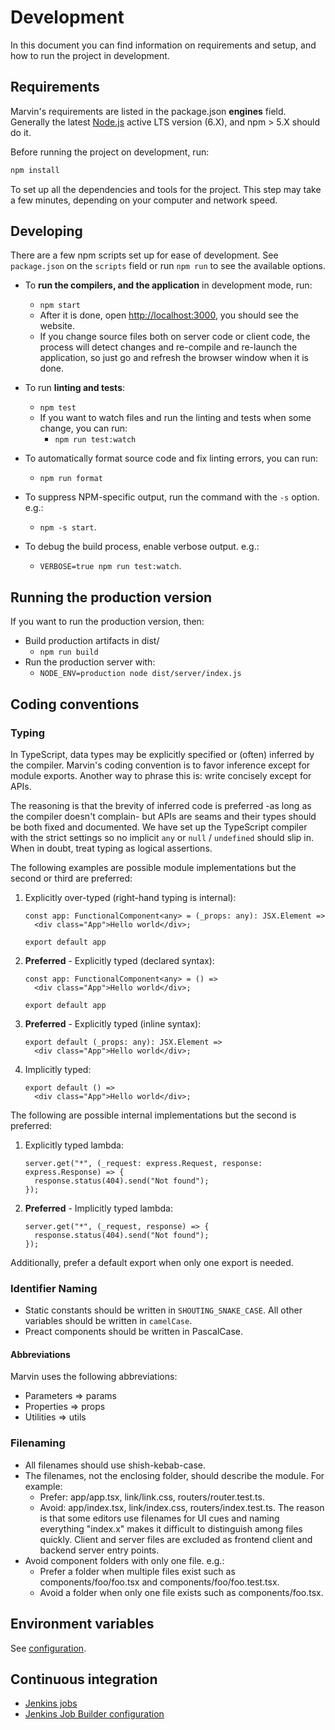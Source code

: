 # Development

In this document you can find information on requirements and setup, and how to
run the project in development.

## Requirements

Marvin's requirements are listed in the package.json **engines** field.
Generally the latest [Node.js] active LTS version (6.X), and npm > 5.X should do
it.

Before running the project on development, run:

```sh
npm install
```

To set up all the dependencies and tools for the project. This step may take
a few minutes, depending on your computer and network speed.

[Node.js]: https://nodejs.org/

## Developing

There are a few npm scripts set up for ease of development. See `package.json`
on the `scripts` field or run `npm run` to see the available options.

* To **run the compilers, and the application** in development mode, run:
  * `npm start`
  * After it is done, open <http://localhost:3000>, you should see the website.
  * If you change source files both on server code or client code, the process
    will detect changes and re-compile and re-launch the application, so just
    go and refresh the browser window when it is done.

* To run **linting and tests**:
  * `npm test`
  * If you want to watch files and run the linting and tests when some change,
    you can run:
    * `npm run test:watch`

* To automatically format source code and fix linting errors, you can run:
  * `npm run format`

* To suppress NPM-specific output, run the command with the `-s` option. e.g.:
  * `npm -s start`.

* To debug the build process, enable verbose output. e.g.:
  * `VERBOSE=true npm run test:watch`.

## Running the production version

If you want to run the production version, then:

* Build production artifacts in dist/
  * `npm run build`
* Run the production server with:
  * `NODE_ENV=production node dist/server/index.js`

## Coding conventions

### Typing

In TypeScript, data types may be explicitly specified or (often) inferred by the
compiler. Marvin's coding convention is to favor inference except for module
exports. Another way to phrase this is: write concisely except for APIs.

The reasoning is that the brevity of inferred code is preferred -as long as
the compiler doesn't complain- but APIs are seams and their types should be
both fixed and documented. We have set up the TypeScript compiler with the
strict settings so no implicit `any` or `null` / `undefined` should slip in.
When in doubt, treat typing as logical assertions.

The following examples are possible module implementations but the second or
third are preferred:

1. Explicitly over-typed (right-hand typing is internal):
    ```tsx
    const app: FunctionalComponent<any> = (_props: any): JSX.Element =>
      <div class="App">Hello world</div>;

    export default app
    ```

2. **Preferred** - Explicitly typed (declared syntax):
    ```tsx
    const app: FunctionalComponent<any> = () =>
      <div class="App">Hello world</div>;

    export default app
    ```

3. **Preferred** - Explicitly typed (inline syntax):
    ```tsx
    export default (_props: any): JSX.Element =>
      <div class="App">Hello world</div>;
    ```

4. Implicitly typed:
    ```tsx
    export default () =>
      <div class="App">Hello world</div>;
    ```

The following are possible internal implementations but the second is preferred:

1. Explicitly typed lambda:
    ```tsx
    server.get("*", (_request: express.Request, response: express.Response) => {
      response.status(404).send("Not found");
    });
    ```

2. **Preferred** - Implicitly typed lambda:
    ```tsx
    server.get("*", (_request, response) => {
      response.status(404).send("Not found");
    });
    ```

Additionally, prefer a default export when only one export is needed.

### Identifier Naming

- Static constants should be written in `SHOUTING_SNAKE_CASE`. All other
  variables should be written in `camelCase`.
- Preact components should be written in PascalCase.

#### Abbreviations

Marvin uses the following abbreviations:

- Parameters => params
- Properties => props
- Utilities => utils

### Filenaming

- All filenames should use shish-kebab-case.
- The filenames, not the enclosing folder, should describe the module. For
  example:
  - Prefer: app/app.tsx, link/link.css, routers/router.test.ts.
  - Avoid: app/index.tsx, link/index.css, routers/index.test.ts.
  The reason is that some editors use filenames for UI cues and naming
  everything "index.x" makes it difficult to distinguish among files quickly.
  Client and server files are excluded as frontend client and backend server
  entry points.
- Avoid component folders with only one file. e.g.:
  - Prefer a folder when multiple files exist such as components/foo/foo.tsx and
    components/foo/foo.test.tsx.
  - Avoid a folder when only one file exists such as components/foo.tsx.

## Environment variables

See [configuration](../src/server/configuration.ts).

## Continuous integration

- [Jenkins jobs]
- [Jenkins Job Builder configuration]

[Jenkins jobs]: https://integration.wikimedia.org/ci/view/Default/search/?q=marvin
[Jenkins Job Builder configuration]: https://phabricator.wikimedia.org/diffusion/CICF/browse/master/jjb/misc.yaml
